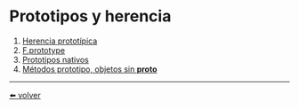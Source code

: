 # Prototipos y herencia

1.  [Herencia prototípica](https://github.com/VictorHugoAguilar/javascript-interview-questions-explained/blob/main/theory/prototypes/prototype-inheritance/readme.md)
2.  [F.prototype](https://github.com/VictorHugoAguilar/javascript-interview-questions-explained/blob/main/theory/prototypes/function-prototype/readme.md)
3.  [Prototipos nativos](https://github.com/VictorHugoAguilar/javascript-interview-questions-explained/blob/main/theory/prototypes/native-prototypes/readme.md)
4.  [Métodos prototipo, objetos sin __proto__]()

---
[⬅️ volver](https://github.com/VictorHugoAguilar/javascript-interview-questions-explained/blob/main/theory/readme.md)
